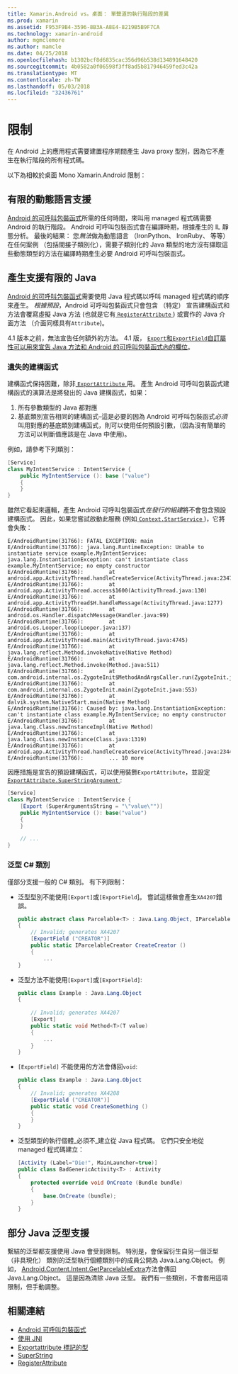 ```yaml
---
title: Xamarin.Android vs。桌面： 單聲道的執行階段的差異
ms.prod: xamarin
ms.assetid: F953F9B4-3596-8B3A-A8E4-8219B5B9F7CA
ms.technology: xamarin-android
author: mgmclemore
ms.author: mamcle
ms.date: 04/25/2018
ms.openlocfilehash: b1302bcf8d6835cac356d96b538d134891648420
ms.sourcegitcommit: 4b0582a0f06598f3ff8ad5b817946459fed3c42a
ms.translationtype: MT
ms.contentlocale: zh-TW
ms.lasthandoff: 05/03/2018
ms.locfileid: "32436761"
---
```

# <a name="limitations"></a>限制

在 Android 上的應用程式需要建置程序期間產生 Java proxy 型別，因為它不產生在執行階段的所有程式碼。

以下為相較於桌面 Mono Xamarin.Android 限制：


## <a name="limited-dynamic-language-support"></a>有限的動態語言支援

 [Android 的可呼叫包裝函式](~/android/platform/java-integration/android-callable-wrappers.md)所需的任何時間，來叫用 managed 程式碼需要 Android 的執行階段。 Android 可呼叫包裝函式會在編譯時期，根據產生的 IL 靜態分析。 最後的結果： 您*無法*做為動態語言 （IronPython、 IronRuby、 等等） 在任何案例 （包括間接子類別化），需要子類別化的 Java 類型的地方沒有擷取這些動態類型的方法在編譯時期產生必要 Android 可呼叫包裝函式。


## <a name="limited-java-generation-support"></a>產生支援有限的 Java

[Android 的可呼叫包裝函式](~/android/platform/java-integration/android-callable-wrappers.md)需要使用 Java 程式碼以呼叫 managed 程式碼的順序來產生。 *根據預設*，Android 可呼叫包裝函式只會包含 （特定） 宣告建構函式和方法會覆寫虛擬 Java 方法 (也就是它有[ `RegisterAttribute` ](https://developer.xamarin.com/api/type/Android.Runtime.RegisterAttribute/)) 或實作的 Java 介面方法 （介面同樣具有`Attribute`)。
  
4.1 版本之前，無法宣告任何額外的方法。 4.1 版， [`Export`和`ExportField`自訂屬性可以用來宣告 Java 方法和 Android 的可呼叫包裝函式內的欄位](~/android/platform/java-integration/working-with-jni.md)。

### <a name="missing-constructors"></a>遺失的建構函式

建構函式保持困難，除非[ `ExportAttribute` ](https://developer.xamarin.com/api/type/Java.Interop.ExportAttribute)用。 產生 Android 可呼叫包裝函式建構函式的演算法是將發出的 Java 建構函式，如果：

1. 所有參數類型的 Java 都對應
2. 基底類別宣告相同的建構函式&ndash;這是必要的因為 Android 可呼叫包裝函式*必須*叫用對應的基底類別建構函式，則可以使用任何預設引數，（因為沒有簡單的方法可以判斷值應該是在 Java 中使用)。

例如，請參考下列類別：

```csharp
[Service]
class MyIntentService : IntentService {
    public MyIntentService (): base ("value")
    {
    }
}
```

雖然它看起來邏輯，產生 Android 可呼叫包裝函式*在發行的組建*將不會包含預設建構函式。 因此，如果您嘗試啟動此服務 (例如[ `Context.StartService` ](https://developer.xamarin.com/api/member/Android.Content.Context.StartService/p/Android.Content.Intent/))，它將會失敗：

```shell
E/AndroidRuntime(31766): FATAL EXCEPTION: main
E/AndroidRuntime(31766): java.lang.RuntimeException: Unable to instantiate service example.MyIntentService: java.lang.InstantiationException: can't instantiate class example.MyIntentService; no empty constructor
E/AndroidRuntime(31766):        at android.app.ActivityThread.handleCreateService(ActivityThread.java:2347)
E/AndroidRuntime(31766):        at android.app.ActivityThread.access$1600(ActivityThread.java:130)
E/AndroidRuntime(31766):        at android.app.ActivityThread$H.handleMessage(ActivityThread.java:1277)
E/AndroidRuntime(31766):        at android.os.Handler.dispatchMessage(Handler.java:99)
E/AndroidRuntime(31766):        at android.os.Looper.loop(Looper.java:137)
E/AndroidRuntime(31766):        at android.app.ActivityThread.main(ActivityThread.java:4745)
E/AndroidRuntime(31766):        at java.lang.reflect.Method.invokeNative(Native Method)
E/AndroidRuntime(31766):        at java.lang.reflect.Method.invoke(Method.java:511)
E/AndroidRuntime(31766):        at com.android.internal.os.ZygoteInit$MethodAndArgsCaller.run(ZygoteInit.java:786)
E/AndroidRuntime(31766):        at com.android.internal.os.ZygoteInit.main(ZygoteInit.java:553)
E/AndroidRuntime(31766):        at dalvik.system.NativeStart.main(Native Method)
E/AndroidRuntime(31766): Caused by: java.lang.InstantiationException: can't instantiate class example.MyIntentService; no empty constructor
E/AndroidRuntime(31766):        at java.lang.Class.newInstanceImpl(Native Method)
E/AndroidRuntime(31766):        at java.lang.Class.newInstance(Class.java:1319)
E/AndroidRuntime(31766):        at android.app.ActivityThread.handleCreateService(ActivityThread.java:2344)
E/AndroidRuntime(31766):        ... 10 more
```

因應措施是宣告的預設建構函式，可以使用裝飾`ExportAttribute`，並設定[ `ExportAttribute.SuperStringArgument` ](https://developer.xamarin.com/api/property/Java.Interop.ExportAttribute.SuperArgumentsString/): 

```csharp
[Service]
class MyIntentService : IntentService {
    [Export (SuperArgumentsString = "\"value\"")]
    public MyIntentService (): base("value")
    {
    }

    // ...
}
```


### <a name="generic-c-classes"></a>泛型 C# 類別

僅部分支援一般的 C# 類別。 有下列限制：


-   泛型型別不能使用`[Export]`或`[ExportField`]。 嘗試這樣做會產生`XA4207`錯誤。

    ```csharp
    public abstract class Parcelable<T> : Java.Lang.Object, IParcelable
    {
        // Invalid; generates XA4207
        [ExportField ("CREATOR")]
        public static IParcelableCreator CreateCreator ()
        {
            ...
    }
    ```

-   泛型方法不能使用`[Export]`或`[ExportField]`:

    ```csharp
    public class Example : Java.Lang.Object
    {
        
        // Invalid; generates XA4207
        [Export]
        public static void Method<T>(T value)
        {
            ...
        }
    }
    ```

-   `[ExportField]` 不能使用的方法會傳回`void`:

    ```csharp
    public class Example : Java.Lang.Object
    {
        // Invalid; generates XA4208
        [ExportField ("CREATOR")]
        public static void CreateSomething ()
        {
        }
    }
    ```

-   泛型類型的執行個體_必須不_建立從 Java 程式碼。
    它們只安全地從 managed 程式碼建立：

    ```csharp
    [Activity (Label="Die!", MainLauncher=true)]
    public class BadGenericActivity<T> : Activity
    {
        protected override void OnCreate (Bundle bundle)
        {
            base.OnCreate (bundle);
        }
    }
    ```


## <a name="partial-java-generics-support"></a>部分 Java 泛型支援

繫結的泛型都支援使用 Java 會受到限制。 特別是，會保留衍生自另一個泛型 （非具現化） 類別的泛型執行個體類別中的成員公開為 Java.Lang.Object。 例如， [Android.Content.Intent.GetParcelableExtra](https://developer.xamarin.com/api/member/Android.Content.Intent.GetParcelableExtra/p/System.String/)方法會傳回 Java.Lang.Object。 這是因為清除 Java 泛型。
我們有一些類別，不會套用這項限制，但手動調整。


## <a name="related-links"></a>相關連結

- [Android 可呼叫包裝函式](~/android/platform/java-integration/android-callable-wrappers.md)
- [使用 JNI](~/android/platform/java-integration/working-with-jni.md)
- [Exportattribute 標記的型](https://developer.xamarin.com/api/type/Java.Interop.ExportAttribute/)
- [SuperString](https://developer.xamarin.com/api/property/Java.Interop.ExportAttribute.SuperArgumentsString/)
- [RegisterAttribute](https://developer.xamarin.com/api/type/Android.Runtime.RegisterAttribute/)
